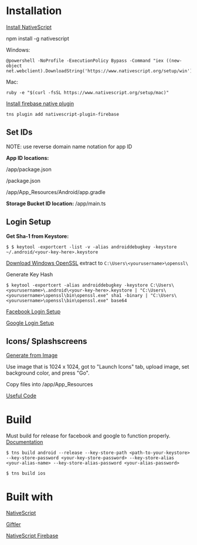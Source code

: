 # Installation

[Install NativeScript](https://docs.nativescript.org/start/quick-setup)

npm install -g nativescript

Windows:
```
@powershell -NoProfile -ExecutionPolicy Bypass -Command "iex ((new-object net.webclient).DownloadString('https://www.nativescript.org/setup/win'))"
```

Mac:
```
ruby -e "$(curl -fsSL https://www.nativescript.org/setup/mac)"
```

[Install firebase native plugin](https://github.com/eddyverbruggen/nativescript-plugin-firebase)

```
tns plugin add nativescript-plugin-firebase
```
## Set IDs 
NOTE: use reverse domain name notation for app ID

__App ID locations:__

/app/package.json

/package.json

/app/App_Resources/Android/app.gradle

__Storage Bucket ID location:__
/app/main.ts

## Login Setup

__Get Sha-1 from Keystore:__
```
$ $ keytool -exportcert -list -v -alias androiddebugkey -keystore ~/.android/<your-key-here>.keystore
```

[Download Windows OpenSSL](http://code.google.com/p/openssl-for-windows/downloads/detail?name=openssl-0.9.8k_X64.zip) extract to `C:\Users\<yourusername>\openssl\`

Generate Key Hash
```
$ keytool -exportcert -alias androiddebugkey -keystore C:\Users\<yourusername>\.android\<your-key-here>.keystore | "C:\Users\<yourusername>\openssl\bin\openssl.exe" sha1 -binary | "C:\Users\<yourusername>\openssl\bin\openssl.exe" base64
```

[Facebook Login Setup](https://github.com/EddyVerbruggen/nativescript-plugin-firebase/blob/master/docs/AUTHENTICATION.md#facebook-login)

[Google Login Setup](https://github.com/EddyVerbruggen/nativescript-plugin-firebase/blob/master/docs/AUTHENTICATION.md#google-sign-in)

## Icons/ Splashscreens
[Generate from Image](http://images.nativescript.rocks/)

Use image that is 1024 x 1024, got to "Launch Icons" tab, upload image, set background color, and press "Go". 

Copy files into /app/App_Resources

[Useful Code](https://github.com/EddyVerbruggen/nativescript-plugin-firebase-demo/blob/master/Firebase/app/main-view-model.js)

# Build
Must build for release for facebook and google to function properly. [Documentation](https://docs.nativescript.org/publishing/publishing-android-apps)
```
$ tns build android --release --key-store-path <path-to-your-keystore> --key-store-password <your-key-store-password> --key-store-alias <your-alias-name> --key-store-alias-password <your-alias-password>

$ tns build ios
```
# Built with
[NativeScript](https://www.nativescript.org/)

[Giftler](https://github.com/jlooper/giftler)

[NativeScript Firebase](https://github.com/EddyVerbruggen/nativescript-plugin-firebase)